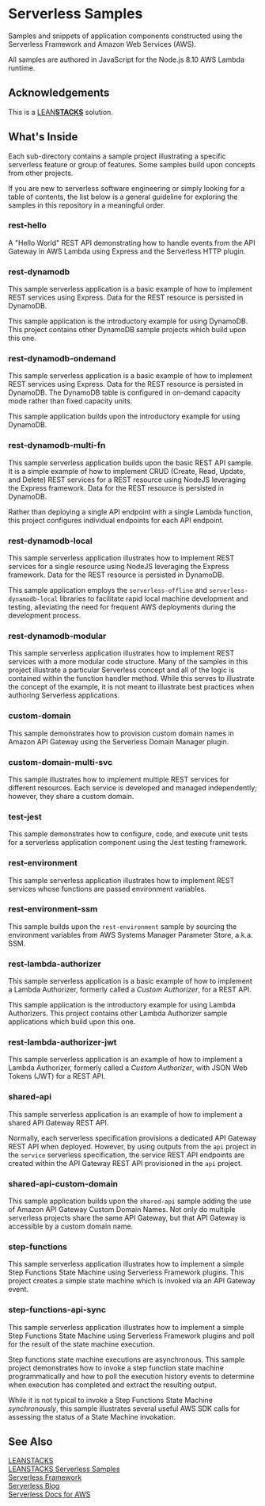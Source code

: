 # Serverless Samples

Samples and snippets of application components constructed using the Serverless Framework and Amazon Web Services (AWS). 

All samples are authored in JavaScript for the Node.js 8.10 AWS Lambda runtime.

## Acknowledgements

This is a [LEAN**STACKS**](https://leanstacks.com/) solution.

## What's Inside

Each sub-directory contains a sample project illustrating a specific serverless feature or group of features. Some samples build upon concepts from other projects. 

If you are new to serverless software engineering or simply looking for a table of contents, the list below is a general guideline for exploring the samples in this repository in a meaningful order.

### rest-hello

A "Hello World" REST API demonstrating how to handle events from the API Gateway in AWS Lambda using Express and the Serverless HTTP plugin.

### rest-dynamodb

This sample serverless application is a basic example of how to implement REST services using Express. Data for the REST resource is persisted in DynamoDB.

This sample application is the introductory example for using DynamoDB. This project contains other DynamoDB sample projects which build upon this one.

### rest-dynamodb-ondemand

This sample serverless application is a basic example of how to implement REST services using Express. Data for the REST resource is persisted in DynamoDB. The DynamoDB table is configured in on-demand capacity mode rather than fixed capacity units.

This sample application builds upon the introductory example for using DynamoDB.

### rest-dynamodb-multi-fn

This sample serverless application builds upon the basic REST API sample. It is a simple example of how to implement CRUD (Create, Read, Update, and Delete) REST services for a REST resource using NodeJS leveraging the Express framework. Data for the REST resource is persisted in DynamoDB.

Rather than deploying a single API endpoint with a single Lambda function, this project configures individual endpoints for each API endpoint.

### rest-dynamodb-local

This sample serverless application illustrates how to implement REST services for a single resource using NodeJS leveraging the Express framework. Data for the REST resource is persisted in DynamoDB.

This sample application employs the `serverless-offline` and `serverless-dynamodb-local` libraries to facilitate rapid local machine development and testing, alleviating the need for frequent AWS deployments during the development process.

### rest-dynamodb-modular

This sample serverless application illustrates how to implement REST services with a more modular code structure. Many of the samples in this project illustrate a particular Serverless concept and all of the logic is contained within the function handler method. While this serves to illustrate the concept of the example, it is not meant to illustrate best practices when authoring Serverless applications.

### custom-domain

This sample demonstrates how to provision custom domain names in Amazon API Gateway using the Serverless Domain Manager plugin.

### custom-domain-multi-svc

This sample illustrates how to implement multiple REST services for different resources. Each service is developed and managed independently; however, they share a custom domain. 

### test-jest

This sample demonstrates how to configure, code, and execute unit tests for a serverless application component using the Jest testing framework.

### rest-environment

This sample serverless application illustrates how to implement REST services whose functions are passed environment variables.

### rest-environment-ssm

This sample builds upon the `rest-environment` sample by sourcing the environment variables from AWS Systems Manager Parameter Store, a.k.a. SSM.

### rest-lambda-authorizer

This sample serverless application is a basic example of how to implement a Lambda Authorizer, formerly called a *Custom Authorizer*, for a REST API.

This sample application is the introductory example for using Lambda Authorizers. This project contains other Lambda Authorizer sample applications which build upon this one.

### rest-lambda-authorizer-jwt

This sample serverless application is an example of how to implement a Lambda Authorizer, formerly called a *Custom Authorizer*, with JSON Web Tokens (JWT) for a REST API.

### shared-api

This sample serverless application is an example of how to implement a shared API Gateway REST API.

Normally, each serverless specification provisions a dedicated API Gateway REST API when deployed. However, by using outputs from the `api` project in the `service` serverless specification, the service REST API endpoints are created within the API Gateway REST API provisioned in the `api` project.

### shared-api-custom-domain

This sample application builds upon the `shared-api` sample adding the use of Amazon API Gateway Custom Domain Names.  Not only do multiple serverless projects share the same API Gateway, but that API Gateway is accessible by a custom domain name.

### step-functions

This sample serverless application illustrates how to implement a simple Step Functions State Machine using Serverless Framework plugins. This project creates a simple state machine which is invoked via an API Gateway event.

### step-functions-api-sync

This sample serverless application illustrates how to implement a simple Step Functions State Machine using Serverless Framework plugins and poll for the result of the state machine execution. 

Step functions state machine executions are asynchronous. This sample project demonstrates how to invoke a step function state machine programmatically and how to poll the execution history events to determine when execution has completed and extract the resulting output.

While it is not typical to invoke a Step Functions State Machine *synchronously*, this sample illustrates several useful AWS SDK calls for assessing the status of a State Machine invokation.

## See Also

[LEANSTACKS](leanstacks)  
[LEANSTACKS Serverless Samples](ls-serverless)  
[Serverless Framework](sls)  
[Serverless Blog](sls-blog)  
[Serverless Docs for AWS](sls-aws)  

[leanstacks]: https://leanstacks.com/ "LEANSTACKS"
[ls-serverless]: https://leanstacks.com/stacks.html#serverless-samples "Serverless Samples | LEANSTACKS"
[sls]: https://serverless.com/ "Serverless Framework"
[sls-blog]: https://serverless.com/blog/ "Blog | Serverless Framework"
[sls-aws]: https://serverless.com/framework/docs/providers/aws/ "AWS Documentation | Serverless Framework"